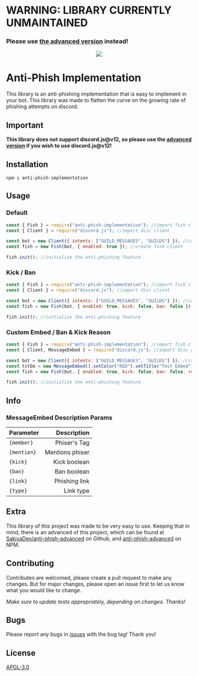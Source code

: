 # WARNING: LIBRARY CURRENTLY UNMAINTAINED
### Please use [the advanced version](https://npmjs.com/anti-phish-advanced) instead!

<p align="center"><img src="https://i.imgur.com/psCk5zC.png"></p>

# Anti-Phish Implementation

This library is an anti-phishing implementation that is easy to implement in your bot. This library was made to flatten the curve on the growing rate of phishing attempts on discord.

## Important

**This library does not support discord.js@v12, so please use the [advanced version](https://npmjs.com/anti-phish-advanced) if you wish to use discord.js@v12!**

## Installation

```
npm i anti-phish-implementation
```

## Usage


### Default

```js
const { Fish } = require("anti-phish-implementation"); //import fish client
const { Client } = require("discord.js"); //import disc client

const bot = new Client({ intents: ["GUILD_MESSAGES", "GUILDS"] }); //create disc client
const fish = new Fish(bot, { enabled: true }); //create fish client

fish.init(); //initialize the anti-phishing feature
```

### Kick / Ban

```js
const { Fish } = require("anti-phish-implementation"); //import fish client
const { Client } = require("discord.js"); //import disc client

const bot = new Client({ intents: ["GUILD_MESSAGES", "GUILDS"] }); //create disc client
const fish = new Fish(bot, { enabled: true, kick: false, ban: false }); //create fish client

fish.init(); //initialize the anti-phishing feature
```

### Custom Embed / Ban & Kick Reason

```js
const { Fish } = require("anti-phish-implementation"); //import fish client
const { Client, MessageEmbed } = require("discord.js"); //import disc client

const bot = new Client({ intents: ["GUILD_MESSAGES", "GUILDS"] }); //create disc client
const tstEm = new MessageEmbed().setColor("RED").setTitle("Test Embed").setDescription("{member} hey");
const fish = new Fish(bot, { enabled: true, kick: false, ban: false, reason: "Test Reason", embed: tstEm }); //create fish client

fish.init(); //initialize the anti-phishing feature
```

## Info


### MessageEmbed Description Params


|  Parameter   |   Description   |
|--------------|----------------:|
|  `{member}`  | Phiser's Tag    |
|  `{mention}` | Mentions phiser |
|   `{kick}`   | Kick boolean    |
|    `{ban}`   | Ban boolean     |
|   `{link}`   | Phishing link   |
|   `{type}`   | Link type       |


## Extra

This library of this project was made to be very easy to use. Keeping that in mind, there is an advanced of this project, which can be found at [SakiyaDev/anti-phish-advanced](https://github.com/SakiyaDev/anti-phish-advanced) on Github, and [anti-phish-advanced](https://www.npmjs.com/package/anti-phish-advanced) on NPM.

## Contributing

Contributes are welcomed, please create a pull request to make any changes. But for major changes, please open an issue first to let us know what you would like to change.

*Make sure to update tests appropriately, depending on changes. Thanks!*

## Bugs

Please report any bugs in [issues](https://github.com/SakiyaDev/anti-phish-implementation/issues) with the bug tag! Thank you!

## License

[APGL-3.0](https://choosealicense.com/licenses/agpl-3.0/)
